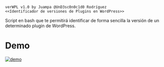 ```
verWPL v1.0 by Juampa @UnD3sc0n0c1d0 Rodríguez
<<Identificador de versiones de Plugins en WordPress>>
```
Script en bash que te permitirá identificar de forma sencilla la versión de un determinado plugin de WordPress.

# Demo
[![demo](https://asciinema.org/a/240555.png)](https://asciinema.org/a/240555?autoplay=1)
